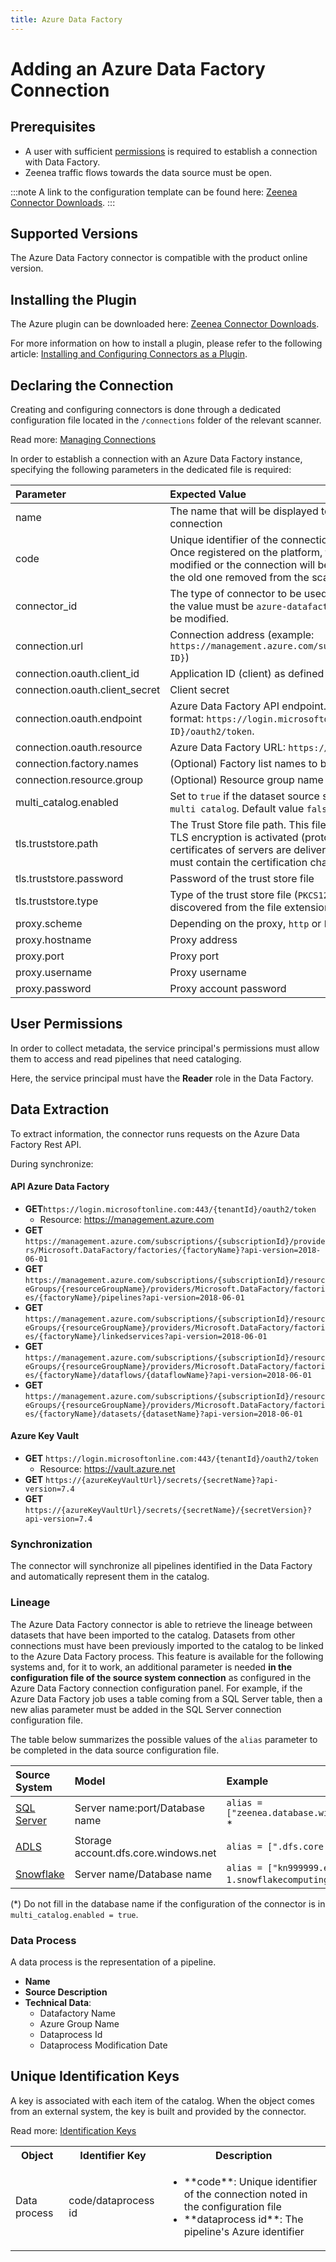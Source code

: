 ```yaml
---
title: Azure Data Factory
---
```


# Adding an Azure Data Factory Connection

## Prerequisites

* A user with sufficient [permissions](#user-permissions) is required to establish a connection with Data Factory. 
* Zeenea traffic flows towards the data source must be open. 

:::note
A link to the configuration template can be found here: [Zeenea Connector Downloads](./zeenea-connectors-list.md).
:::
 
## Supported Versions

The Azure Data Factory connector is compatible with the product online version. 

## Installing the Plugin

The Azure plugin can be downloaded here: [Zeenea Connector Downloads](./zeenea-connectors-list.md).

For more information on how to install a plugin, please refer to the following article: [Installing and Configuring Connectors as a Plugin](./zeenea-connectors-install-as-plugin.md).

## Declaring the Connection

Creating and configuring connectors is done through a dedicated configuration file located in the `/connections` folder of the relevant scanner.

Read more: [Managing Connections](./zeenea-managing-connections.md)
 
In order to establish a connection with an Azure Data Factory instance, specifying the following parameters in the dedicated file is required:

| Parameter| Expected Value |
| :--- | :--- |
| name | The name that will be displayed to catalog users for this connection | 
| code | Unique identifier of the connection on the Zeenea platform. Once registered on the platform, this code must not be modified or the connection will be considered as new and the old one removed from the scanner. | 
| connector_id | The type of connector to be used for the connection. Here, the value must be `azure-datafactory` and this value must not be modified. | 
| connection.url | Connection address (example: `https://management.azure.com/subscriptions/{subscription ID}`) | 
| connection.oauth.client_id |Application ID (client) as defined in Azure |
| connection.oauth.client_secret | Client secret |
| connection.oauth.endpoint	| Azure Data Factory API endpoint. Must respect following format: `https://login.microsoftonline.com/{tenant ID}/oauth2/token`. |
| connection.oauth.resource | Azure Data Factory URL: `https://management.azure.com` | 
| connection.factory.names | (Optional) Factory list names to be synchronized |
| connection.resource.group |	(Optional) Resource group name to be synchronized |
| multi_catalog.enabled | Set to `true` if the dataset source system is also configured as `multi catalog`. Default value `false`. |
| tls.truststore.path | The Trust Store file path. This file must be provided in case TLS encryption is activated (protocol https) and when certificates of servers are delivered by a specific authority. It must contain the certification chain. |
| tls.truststore.password | Password of the trust store file |
| tls.truststore.type | Type of the trust store file (`PKCS12` or `JKS`). Default value is discovered from the file extension. |
| proxy.scheme | Depending on the proxy, `http` or `https` |
| proxy.hostname | Proxy address |
| proxy.port | Proxy port |
| proxy.username | Proxy username |
| proxy.password | Proxy account password |
 
## User Permissions

In order to collect metadata, the service principal's permissions must allow them to access and read pipelines that need cataloging. 

Here, the service principal must have the **Reader** role in the Data Factory.

## Data Extraction

To extract information, the connector runs requests on the Azure Data Factory Rest API.

During synchronize:

#### API Azure Data Factory

* **GET**`https://login.microsoftonline.com:443/{tenantId}/oauth2/token`
  * Resource: https://management.azure.com
* **GET** `https://management.azure.com/subscriptions/{subscriptionId}/providers/Microsoft.DataFactory/factories/{factoryName}?api-version=2018-06-01`
* **GET** `https://management.azure.com/subscriptions/{subscriptionId}/resourceGroups/{resourceGroupName}/providers/Microsoft.DataFactory/factories/{factoryName}/pipelines?api-version=2018-06-01`
* **GET** `https://management.azure.com/subscriptions/{subscriptionId}/resourceGroups/{resourceGroupName}/providers/Microsoft.DataFactory/factories/{factoryName}/linkedservices?api-version=2018-06-01`
* **GET** `https://management.azure.com/subscriptions/{subscriptionId}/resourceGroups/{resourceGroupName}/providers/Microsoft.DataFactory/factories/{factoryName}/dataflows/{dataflowName}?api-version=2018-06-01`
* **GET** `https://management.azure.com/subscriptions/{subscriptionId}/resourceGroups/{resourceGroupName}/providers/Microsoft.DataFactory/factories/{factoryName}/datasets/{datasetName}?api-version=2018-06-01`

#### Azure Key Vault

* **GET** `https://login.microsoftonline.com:443/{tenantId}/oauth2/token`
  * Resource: https://vault.azure.net
* **GET** `https://{azureKeyVaultUrl}/secrets/{secretName}?api-version=7.4`
* **GET** `https://{azureKeyVaultUrl}/secrets/{secretName}/{secretVersion}?api-version=7.4`
 
### Synchronization

The connector will synchronize all pipelines identified in the Data Factory and automatically represent them in the catalog.

### Lineage

The Azure Data Factory connector is able to retrieve the lineage between datasets that have been imported to the catalog. Datasets from other connections must have been previously imported to the catalog to be linked to the Azure Data Factory process. This feature is available for the following systems and, for it to work, an additional parameter is needed **in the configuration file of the source system connection** as configured in the Azure Data Factory connection configuration panel. For example, if the Azure Data Factory job uses a table coming from a SQL Server table, then a new alias parameter must be added in the SQL Server connection configuration file.

The table below summarizes the possible values of the `alias` parameter to be completed in the data source configuration file.

| Source System| Model | Example |
| :--- | :--- | :---- |
| [SQL Server](./zeenea-connector-sqlserver.md) | Server name:port/Database name | `alias = ["zeenea.database.windows.net:1433/db"]` * |
| [ADLS](./zeenea-connector-azure-data-lake.md) | Storage account.dfs.core.windows.net | `alias = [".dfs.core.windows.net"]` |
| [Snowflake](./zeenea-connector-snowflake.md) | Server name/Database name | `alias = ["kn999999.eu-west-1.snowflakecomputing.com/ZEENEA""]` * |

(*) Do not fill in the database name if the configuration of the connector is in `multi_catalog.enabled = true`.

### Data Process
A data process is the representation of a pipeline.

* **Name**
* **Source Description**
* **Technical Data**: 
  * Datafactory Name
  * Azure Group Name
  * Dataprocess Id
  * Dataprocess Modification Date
 
## Unique Identification Keys
A key is associated with each item of the catalog. When the object comes from an external system, the key is built and provided by the connector.

Read more: [Identification Keys](./zeenea-identification-keys.md)

<table>
  <tr><th>Object</th><th>Identifier Key</th><th>Description</th></tr>
  <tr>
    <td>Data process</td>
    <td>code/dataprocess id</td>
    <td>
      <ul>
        <li>**code**: Unique identifier of the connection noted in the configuration file</li>
        <li>**dataprocess id**: The pipeline's Azure identifier</li>
      </ul>
    </td>
  </tr>
</table>
